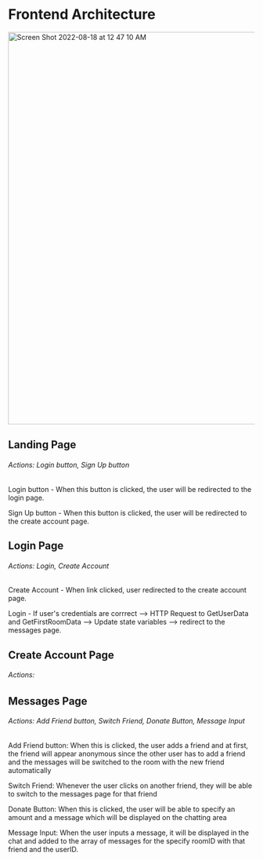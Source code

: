 # Frontend Architecture

<img width="800" alt="Screen Shot 2022-08-18 at 12 47 10 AM" src="https://user-images.githubusercontent.com/68403991/185296033-635606b4-d84c-458c-be08-59b64e797145.png">

## Landing Page

###### Actions: Login button, Sign Up button

Login button - When this button is clicked, the user will be redirected to the login page.

Sign Up button - When this button is clicked, the user will be redirected to
the create account page.

## Login Page

###### Actions: Login, Create Account

Create Account - When link clicked, user redirected to the create account page.

Login - If user's credentials are corrrect --> HTTP Request to GetUserData and GetFirstRoomData --> Update state variables --> redirect to the messages page.

## Create Account Page

###### Actions:

## Messages Page

###### Actions: Add Friend button, Switch Friend, Donate Button, Message Input

Add Friend button: When this is clicked, the user adds a friend and at first, the friend will appear anonymous since the other user has to add a friend
and the messages will be switched to the room with the new friend automatically 

Switch Friend: Whenever the user clicks on another friend, they will be able to switch to the messages page for that friend 

Donate Button: When this is clicked, the user will be able to specify an amount and a message which will be displayed on the chatting area

Message Input: When the user inputs a message, it will be displayed in the chat and added to the array of messages for the specify roomID with that friend 
and the userID.
